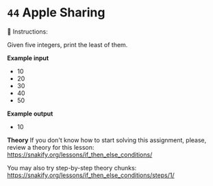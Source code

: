 # `44` Apple Sharing

📝 Instructions:

Given five integers, print the least of them.

**Example input**
* 10
* 20
* 30
* 40
* 50

**Example output**
* 10

**Theory**
If you don't know how to start solving this assignment, please, review a theory for this lesson:
https://snakify.org/lessons/if_then_else_conditions/

You may also try step-by-step theory chunks:
https://snakify.org/lessons/if_then_else_conditions/steps/1/